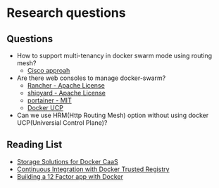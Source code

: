 Research questions
=====

## Questions
- How to support multi-tenancy in docker swarm mode using routing mesh?
  - [Cisco approah](http://www.slideshare.net/AnanthCB/multi-tenancy-for-docker)
- Are there web consoles to manage docker-swarm? 
  - [Rancher - Apache License](http://rancher.com/swarm/)
  - [shipyard - Apache License](https://github.com/shipyard/shipyard)
  - [portainer - MIT](https://github.com/portainer/portainer)
  - [Docker UCP](https://docs.docker.com/datacenter/ucp/2.0/guides/)
- Can we use HRM(Http Routing Mesh) option without using docker UCP(Universial Control Plane)?  


## Reading List
- [Storage Solutions for Docker CaaS](https://success.docker.com/Datacenter/Apply/An_Introduction_to_Storage_Solutions_for_Docker_CaaS)
- [Continuous Integration with Docker Trusted Registry](https://success.docker.com/Datacenter/Apply/Continuous_Integration_with_Docker_Trusted_Registry)
- [Building a 12 Factor app with Docker](https://github.com/docker/labs)
